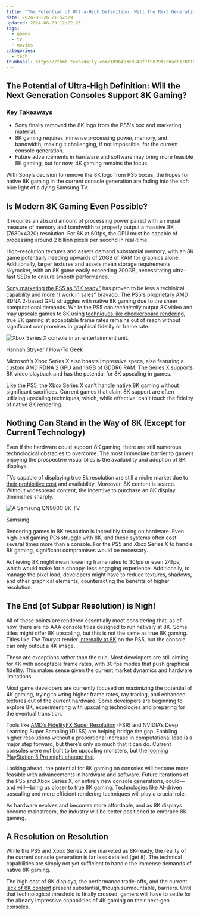 ```yaml
---
title: "The Potential of Ultra-High Definition: Will the Next Generation Consoles Support 8K Gaming?"
date: 2024-08-26 21:52:29
updated: 2024-08-29 12:22:25
tags:
  - games
  - tv
  - movies
categories:
  - tech
thumbnail: https://thmb.techidaily.com/189b4e3cd84ef7f9829fec0ad61c8f163a696d8c84a7394663cf2c5a8a40dbef.jpg
---
```


## The Potential of Ultra-High Definition: Will the Next Generation Consoles Support 8K Gaming?

### Key Takeaways

* Sony finally removed the 8K logo from the PS5's box and marketing material.
* 8K gaming requires immense processing power, memory, and bandwidth, making it challenging, if not impossible, for the current console generation.
* Future advancements in hardware and software may bring more feasible 8K gaming, but for now, 4K gaming remains the focus.

 With Sony’s decision to remove the 8K logo from PS5 boxes, the hopes for native 8K gaming in the current console generation are fading into the soft blue light of a dying Samsung TV.

##  Is Modern 8K Gaming Even Possible?

 It requires an absurd amount of processing power paired with an equal measure of memory and bandwidth to properly output a massive 8K (7680x4320) resolution. For 8K at 60fps, the GPU must be capable of processing around 2 billion pixels per second in real-time.

 High-resolution textures and assets demand substantial memory, with an 8K game potentially needing upwards of 20GB of RAM for graphics alone. Additionally, larger textures and assets mean storage requirements skyrocket, with an 8K game easily exceeding 200GB, necessitating ultra-fast SSDs to ensure smooth performance.

[Sony marketing the PS5 as "8K ready"](https://gamerant.com/ps5-8k-resolution-update/) has proven to be less a techinical capability and more "I work in sales" bravado. The PS5's proprietary AMD RDNA 2-based GPU struggles with native 8K gaming due to the sheer computational demands. While the PS5 can _technically_ output 8K video and may upscale games to 8K using [techniques like checkerboard rendering](https://facebook-video-content.techidaily.com/2024-approved-enhance-facebook-visibility-uploading-panoramic-content-on-mobile/), true 8K gaming at acceptable frame rates remains out of reach without significant compromises in graphical fidelity or frame rate.

![Xbox Series X console in an entertainment unit.](https://static1.howtogeekimages.com/wordpress/wp-content/uploads/2024/02/52749705515_41f21b4f0c_o.jpg) 

Hannah Stryker / How-To Geek

 Microsoft’s Xbox Series X also boasts impressive specs, also featuring a custom AMD RDNA 2 GPU and 16GB of GDDR6 RAM. The Series X supports 8K video playback and has the potential for 8K upscaling in games.

 Like the PS5, the Xbox Series X can’t handle native 8K gaming without significant sacrifices. Current games that claim 8K support are often utilizing upscaling techniques, which, while effective, can’t touch the fidelity of native 8K rendering.

##  Nothing Can Stand in the Way of 8K (Except for Current Technology)

 Even if the hardware could support 8K gaming, there are still numerous technological obstacles to overcome. The most immediate barrier to gamers enjoying the prospective visual bliss is the availability and adoption of 8K displays.

 TVs capable of displaying true 8k resolution are still a niche market due to [their prohibitive cost](https://some-techniques.techidaily.com/exploring-the-sky-the-syma-x5c-for-drone-beginners-for-2024/) and availability. Moreover, 8K content is scarce. Without widespread content, the incentive to purchase an 8K display diminishes sharply.

![A Samsung QN900C 8K TV.](https://static1.howtogeekimages.com/wordpress/wp-content/uploads/2024/02/samsung-qn900c-8k-tv.jpg) 

Samsung

 Rendering games in 8K resolution is incredibly taxing on hardware. Even high-end gaming PCs struggle with 8K, and these systems often cost several times more than a console. For the PS5 and Xbox Series X to handle 8K gaming, significant compromises would be necessary.

 Achieving 8K might mean lowering frame rates to 30fps or even 24fps, which would make for a choppy, less engaging experience. Additionally, to manage the pixel load, developers might have to reduce textures, shadows, and other graphical elements, counteracting the benefits of higher resolution.

##  The End (of Subpar Resolution) is Nigh!

 All of these points are rendered essentially moot considering that, as of now, there are no AAA console titles designed to run natively at 8K. Some titles might offer 8K upscaling, but this is not the same as true 8K gaming. Titles like _The Touryst_ render [internally at 8K](https://www.gamespot.com/articles/the-ps5-finally-has-an-8k-game-but-theres-a-catch/1100-6496745/) on the PS5, but the console can only output a 4K image.

 These are exceptions rather than the rule. Most developers are still aiming for 4K with acceptable frame rates, with 30 fps modes that push graphical fidelity. This makes sense given the current market dynamics and hardware limitations.

 Most game developers are currently focused on maximizing the potential of 4K gaming, trying to wring higher frame rates, ray tracing, and enhanced textures out of the current hardware. Some developers are beginning to explore 8K, experimenting with upscaling technologies and preparing for the eventual transition.

 Tools like [AMD’s FidelityFX Super Resolution](https://review-topics.techidaily.com/how-to-update-iphone-xs-max-to-the-latest-iosipados-version-drfone-by-drfone-ios-system-repair-ios-system-repair/) (FSR) and NVIDIA’s Deep Learning Super Sampling (DLSS) are helping bridge the gap. Enabling higher resolutions without a proportional increase in computational load is a major step forward, but there’s only so much that it can do. Current consoles were not built to be upscaling monsters, but the [looming PlayStation 5 Pro might change that](https://some-approaches.techidaily.com/updated-unlock-srt-mastery-a-detailed-manual-and-tips/).

 Looking ahead, the potential for 8K gaming on consoles will become more feasible with advancements in hardware and software. Future iterations of the PS5 and Xbox Series X, or entirely new console generations, could—and will—bring us closer to true 8K gaming. Technologies like AI-driven upscaling and more efficient rendering techniques will play a crucial role.

 As hardware evolves and becomes more affordable, and as 8K displays become mainstream, the industry will be better positioned to embrace 8K gaming.

##  A Resolution on Resolution

 While the PS5 and Xbox Series X are marketed as 8K-ready, the reality of the current console generation is far less detailed (get it). The technical capabilities are simply not yet sufficient to handle the immense demands of native 8K gaming.

 The high cost of 8K displays, the performance trade-offs, and the current [lack of 8K content](https://fake-location.techidaily.com/how-to-simulate-gps-movement-in-ar-games-on-honor-x50iplus-drfone-by-drfone-virtual-android/) present substantial, though surmountable, barriers. Until that technological threshold is finally crossed, gamers will have to settle for the already impressive capabilities of 4K gaming on their next-gen consoles.

<ins class="adsbygoogle"
     style="display:block"
     data-ad-format="autorelaxed"
     data-ad-client="ca-pub-7571918770474297"
     data-ad-slot="1223367746"></ins>



<ins class="adsbygoogle"
     style="display:block"
     data-ad-client="ca-pub-7571918770474297"
     data-ad-slot="8358498916"
     data-ad-format="auto"
     data-full-width-responsive="true"></ins>
